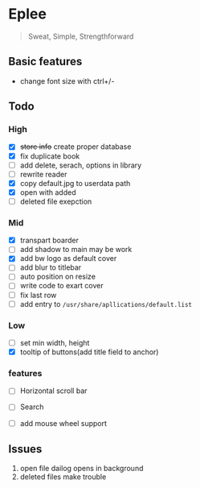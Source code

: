 # Eplee
>Sweat, Simple, Strengthforward

## Basic features
- change font size with ctrl+/-

## Todo

### High

- [x] ~~store info~~ create proper database
- [x] fix duplicate book
- [ ] add delete, serach, options in library
- [ ] rewrite reader
- [x] copy default.jpg to userdata path
- [x] open with added
- [ ] deleted file exepction

### Mid
- [x] transpart boarder
- [ ] add shadow to main may be work
- [x] add bw logo as default cover
- [ ] add blur to titlebar
- [ ] auto position on resize
- [ ] write code to exart cover
- [ ] fix last row
- [ ] add entry to `/usr/share/apllications/default.list`

### Low

- [ ] set min width, height
- [x] tooltip of buttons(add title field to anchor)

### features
- [ ] Horizontal scroll bar
- [ ] Search
- [ ] add mouse wheel support


## Issues
1. open file dailog opens in background
2. deleted files make trouble
